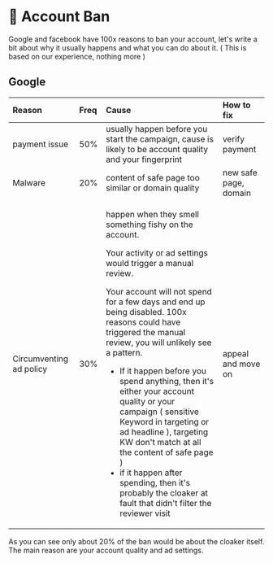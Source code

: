 # 🔨 Account Ban

Google and facebook have 100x reasons to ban your account, let's write a bit about why it usually happens and what you can do about it. \( This is based on our experience, nothing more \) 

## Google



<table>
  <thead>
    <tr>
      <th style="text-align:left">Reason</th>
      <th style="text-align:left">Freq</th>
      <th style="text-align:left">Cause</th>
      <th style="text-align:left">How to fix</th>
    </tr>
  </thead>
  <tbody>
    <tr>
      <td style="text-align:left">payment issue</td>
      <td style="text-align:left">50%</td>
      <td style="text-align:left">usually happen before you start the campaign, cause is likely to be account
        quality and your fingerprint</td>
      <td style="text-align:left">verify payment</td>
    </tr>
    <tr>
      <td style="text-align:left">Malware</td>
      <td style="text-align:left">20%</td>
      <td style="text-align:left">content of safe page too similar or domain quality</td>
      <td style="text-align:left">new safe page, domain</td>
    </tr>
    <tr>
      <td style="text-align:left">Circumventing ad policy</td>
      <td style="text-align:left">30%</td>
      <td style="text-align:left">
        <p>happen when they smell something fishy on the account.</p>
        <p>Your activity or ad settings would trigger a manual review.</p>
        <p>Your account will not spend for a few days and end up being disabled.
          100x reasons could have triggered the manual review, you will unlikely
          see a pattern.</p>
        <ul>
          <li>If it happen before you spend anything, then it&apos;s either your account
            quality or your campaign ( sensitive Keyword in targeting or ad headline
            ), targeting KW don&apos;t match at all the content of safe page )</li>
          <li>if it happen after spending, then it&apos;s probably the cloaker at fault
            that didn&apos;t filter the reviewer visit</li>
        </ul>
        <p></p>
      </td>
      <td style="text-align:left">appeal and move on</td>
    </tr>
  </tbody>
</table>

As you can see only about 20% of the ban would be about the cloaker itself. The main reason are your account quality and ad settings.

